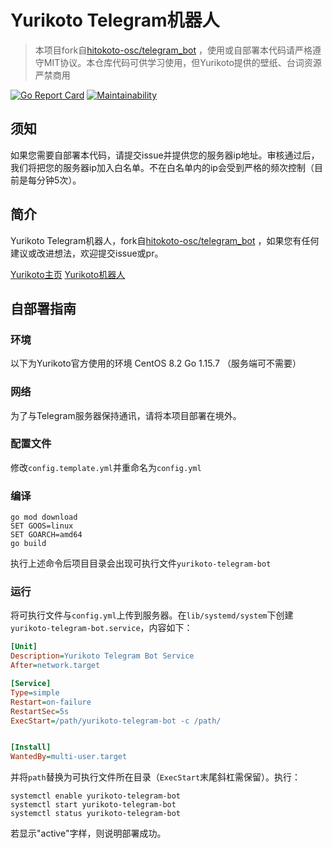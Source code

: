 # Yurikoto Telegram机器人

> 本项目fork自[hitokoto-osc/telegram_bot](https://github.com/hitokoto-osc/telegram_bot) ，使用或自部署本代码请严格遵守MIT协议。本仓库代码可供学习使用，但Yurikoto提供的壁纸、台词资源严禁商用

[![Go Report Card](https://goreportcard.com/badge/github.com/yurikoto/yurikoto-telegram-bot)](https://goreportcard.com/report/github.com/yurikoto/yurikoto-telegram-bot) [![Maintainability](https://api.codeclimate.com/v1/badges/293b8754a06684395ea0/maintainability)](https://codeclimate.com/github/yurikoto/yurikoto-telegram-bot/maintainability)

## 须知
如果您需要自部署本代码，请提交issue并提供您的服务器ip地址。审核通过后，我们将把您的服务器ip加入白名单。不在白名单内的ip会受到严格的频次控制（目前是每分钟5次）。

## 简介

Yurikoto Telegram机器人，fork自[hitokoto-osc/telegram_bot](https://github.com/hitokoto-osc/telegram_bot) ，如果您有任何建议或改进想法，欢迎提交issue或pr。 

[Yurikoto主页](https://yurikoto.com) [Yurikoto机器人](https://t.me/yurikoto_bot)

## 自部署指南

### 环境

以下为Yurikoto官方使用的环境
CentOS 8.2
Go 1.15.7 （服务端可不需要）

### 网络

为了与Telegram服务器保持通讯，请将本项目部署在境外。

### 配置文件

修改`config.template.yml`并重命名为`config.yml`

### 编译

```shell
go mod download
SET GOOS=linux
SET GOARCH=amd64
go build
```

执行上述命令后项目目录会出现可执行文件`yurikoto-telegram-bot`

### 运行

将可执行文件与`config.yml`上传到服务器。在`lib/systemd/system`下创建`yurikoto-telegram-bot.service`，内容如下：

```ini
[Unit]
Description=Yurikoto Telegram Bot Service
After=network.target

[Service]
Type=simple
Restart=on-failure
RestartSec=5s
ExecStart=/path/yurikoto-telegram-bot -c /path/


[Install]
WantedBy=multi-user.target
```

并将`path`替换为可执行文件所在目录（`ExecStart`末尾斜杠需保留）。执行：

```shell
systemctl enable yurikoto-telegram-bot
systemctl start yurikoto-telegram-bot
systemctl status yurikoto-telegram-bot
```

若显示"active"字样，则说明部署成功。